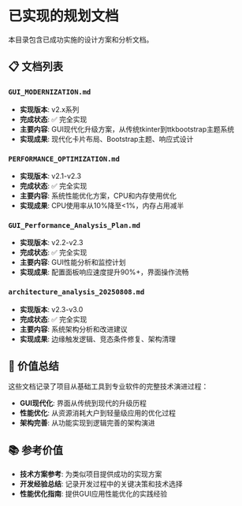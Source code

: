 # 已实现的规划文档

本目录包含已成功实施的设计方案和分析文档。

## 📋 文档列表

### `GUI_MODERNIZATION.md` 
- **实现版本**: v2.x系列
- **完成状态**: ✅ 完全实现
- **主要内容**: GUI现代化升级方案，从传统tkinter到ttkbootstrap主题系统
- **实现成果**: 现代化卡片布局、Bootstrap主题、响应式设计

### `PERFORMANCE_OPTIMIZATION.md`
- **实现版本**: v2.1-v2.3
- **完成状态**: ✅ 完全实现
- **主要内容**: 系统性能优化方案，CPU和内存使用优化
- **实现成果**: CPU使用率从10%降至<1%，内存占用减半

### `GUI_Performance_Analysis_Plan.md`
- **实现版本**: v2.2-v2.3
- **完成状态**: ✅ 完全实现  
- **主要内容**: GUI性能分析和监控计划
- **实现成果**: 配置面板响应速度提升90%+，界面操作流畅

### `architecture_analysis_20250808.md`
- **实现版本**: v2.3-v3.0
- **完成状态**: ✅ 完全实现
- **主要内容**: 系统架构分析和改进建议
- **实现成果**: 边缘触发逻辑、竞态条件修复、架构清理

## 🎯 价值总结

这些文档记录了项目从基础工具到专业软件的完整技术演进过程：

- **GUI现代化**: 界面从传统到现代的升级历程
- **性能优化**: 从资源消耗大户到轻量级应用的优化过程  
- **架构完善**: 从功能实现到逻辑完善的架构演进

## 📚 参考价值

- **技术方案参考**: 为类似项目提供成功的实现方案
- **开发经验总结**: 记录开发过程中的关键决策和技术选择
- **性能优化指南**: 提供GUI应用性能优化的实践经验